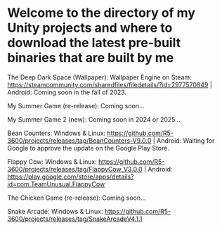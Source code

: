 # Welcome to the directory of my Unity projects and where to download the latest pre-built binaries that are built by me

The Deep Dark Space (Wallpaper): Wallpaper Engine on Steam: https://steamcommunity.com/sharedfiles/filedetails/?id=2977570849    |    Android: Coming soon in the fall of 2023.

My Summer Game (re-release): Coming soon...

My Summer Game 2 (new): Coming soon in 2024 or 2025...

Bean Counters: Windows & Linux: https://github.com/R5-3600/projects/releases/tag/BeanCounters-V9.0.0    |    Android: Waiting for Google to approve the update on the Google Play Store.

Flappy Cow: Windows & Linux: https://github.com/R5-3600/projects/releases/tag/FlappyCow_V3.0.0    |    Android: https://play.google.com/store/apps/details?id=com.TeamUnusual.FlappyCow

The Chicken Game (re-release): Coming soon...

Snake Arcade: Windows & Linux: https://github.com/R5-3600/projects/releases/tag/SnakeArcadeV4.1.1
